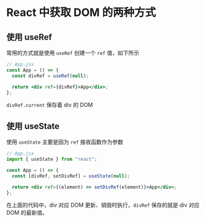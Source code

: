 # React 中获取 DOM 的两种方式

## 使用 useRef

常用的方式就是使用 `useRef` 创建一个 `ref` 值，如下所示

```jsx
// App.jsx
const App = () => {
  const divRef = useRef(null);

  return <div ref={divRef}>App</div>;
};
```

`divRef.current` 保存着 div 的 DOM

## 使用 useState

使用 `useState` 主要是因为 `ref` 接收函数作为参数

```jsx
// App.jsx
import { useState } from "react";

const App = () => {
  const [divRef, setDivRef] = useState(null);

  return <div ref={(element) => setDivRef(element)}>App</div>;
};
```

在上面的代码中，div 对应 DOM 更新、销毁时执行，`divRef` 保存的就是 div 对应 DOM 的最新值。
